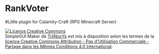 # RankVoter
#Little plugin for Calamity-Craft (RPG Minecraft Server)

<a rel="license" href="http://creativecommons.org/licenses/by-nc-sa/4.0/"><img alt="Licence Creative Commons" style="border-width:0" src="https://i.creativecommons.org/l/by-nc-sa/4.0/88x31.png" /></a><br /><span xmlns:dct="http://purl.org/dc/terms/" property="dct:title">SimpleGUI Maker</span> de <a xmlns:cc="http://creativecommons.org/ns#" href="https://github.com/TriiNoxYs/SimpleGUIMaker" property="cc:attributionName" rel="cc:attributionURL">TriiNoxYs</a> est mis à disposition selon les termes de la <a rel="license" href="http://creativecommons.org/licenses/by-nc-sa/4.0/">licence Creative Commons Attribution - Pas d’Utilisation Commerciale - Partage dans les Mêmes Conditions 4.0 International</a>.
